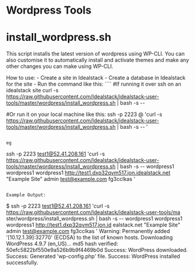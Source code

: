 # Wordpress Tools


# install_wordpress.sh
This script installs the latest version of wordpress using WP-CLI.  You can also customise it to automatically install and activate themes and make any other
changes you can make using WP-CLI.

How to use:
    - Create a site in Idealstack
    - Create a database in Idealstack for the site
    - Run the command like this: ````
#If running it over ssh on an idealstack site
curl -s  https://raw.githubusercontent.com/Idealstack/idealstack-user-tools/master/wordpress/install_wordpress.sh | bash -s -- <arguments>

#Or run it on your local machine like this:
ssh -p 2223 <idealstack user>@<idealstack ip> 'curl -s  https://raw.githubusercontent.com/Idealstack/idealstack-user-tools/master/wordpress/install_wordpress.sh | bash -s -- <arguments>'
````

eg 

````
ssh -p 2223 test1@52.41.208.161 'curl -s  https://raw.githubusercontent.com/Idealstack/idealstack-user-tools/master/wordpress/install_wordpress.sh | bash -s -- wordpress1 wordpress1 wordpress1 http://test1.dxp32qvm517.jon.idealstack.net "Example Site" admin test@example.com fg3cclkas '

````

Example Output:

````
$ ssh -p 2223 test1@52.41.208.161 'curl -s  https://raw.githubusercontent.com/Idealstack/idealstack-user-tools/ma ster/wordpress/install_wordpress.sh | bash -s -- wordpress1 wordpress1 wordpress1 http://test1.dxp32qvm517.jon.id ealstack.net "Example Site" admin test@example.com fg3cclkas '
Warning: Permanently added '[10.12.1.39]:32770' (ECDSA) to the list of known hosts.
Downloading WordPress 4.9.7 (en_US)...
md5 hash verified: 50efc5822bf550e9a526b9b9f4469b0d
Success: WordPress downloaded.
Success: Generated 'wp-config.php' file.
Success: WordPress installed successfully.
````



